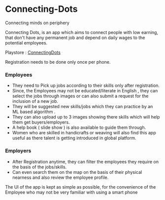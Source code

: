 # Connecting-Dots
Connecting minds on periphery

Connecting Dots, is an app which aims to connect people with low earning, that don't have any permanent job and depend on daily wages to the potential employees.

Playstore : [ConnectingDots](https://play.google.com/store/apps/details?id=com.connecting_dots.android.ccd&hl=en)

Registration needs to be done only once per phone.

### Employees
+ They need to Pick up jobs according to their skills only after registration.
+ Since, the Employees may not be educated/literate in English , they can select the jobs through images or can also submit a request for the inclusion of a new job.
+ They will be suggested new skills/jobs which they can practice by an ML based algorithm .
+ They can also upload up to 3 images showing there skills which will help them get buyers/employers.
+ A help book ( slide show ) is also available to guide them through.
+ Women who are skilled in handicrafts or weaving will also find this app useful as there talent is getting introduced in global platform.

### Employers
+ After Registration anytime, they can filter the employees they require on the basis of the jobs/skills.
+ Can even search them on the map on the basis of their physical nearness and also review the employee profile.

The UI of the app is kept as simple as possible, for the convenience of the Employee who may not be very familiar with using a smart phone
